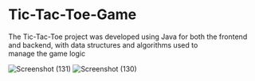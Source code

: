 # Tic-Tac-Toe-Game  
The Tic-Tac-Toe project was developed using Java for both the frontend and backend, with data structures and algorithms used to manage the game logic


![Screenshot (131)](https://github.com/Govardhan-2000/Tic-Tac-Toe-Game/assets/120554308/cf3aff17-4823-4b36-9f06-ddbe554c5c1b)
![Screenshot (130)](https://github.com/Govardhan-2000/Tic-Tac-Toe-Game/assets/120554308/3e1375a3-8337-4b89-a44c-8566fa34887f)

